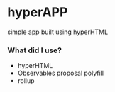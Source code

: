 # hyperAPP #

simple app built using hyperHTML 

### What did I use? ###

* hyperHTML
* Observables proposal polyfill
* rollup
